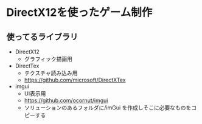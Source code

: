 # DirectX12を使ったゲーム制作
## 使ってるライブラリ
- DirectX12
  - グラフィック描画用
- DirectTex
  - テクスチャ読み込み用
  - https://github.com/microsoft/DirectXTex
- imgui
  - UI表示用
  - https://github.com/ocornut/imgui
  - ソリューションのあるフォルダに/imGui を作成しそこに必要なものをコピーする
